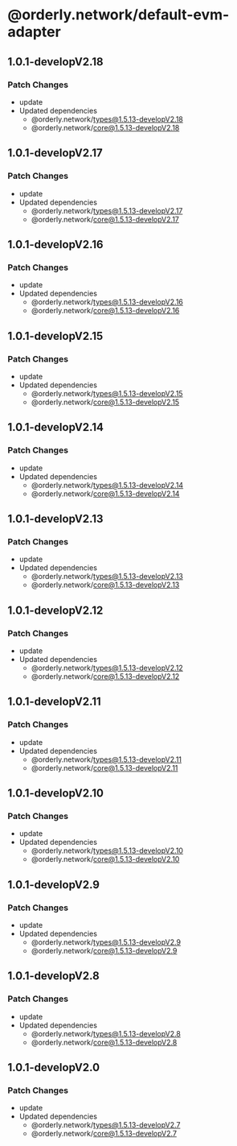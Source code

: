 # @orderly.network/default-evm-adapter

## 1.0.1-developV2.18

### Patch Changes

- update
- Updated dependencies
  - @orderly.network/types@1.5.13-developV2.18
  - @orderly.network/core@1.5.13-developV2.18

## 1.0.1-developV2.17

### Patch Changes

- update
- Updated dependencies
  - @orderly.network/types@1.5.13-developV2.17
  - @orderly.network/core@1.5.13-developV2.17

## 1.0.1-developV2.16

### Patch Changes

- update
- Updated dependencies
  - @orderly.network/types@1.5.13-developV2.16
  - @orderly.network/core@1.5.13-developV2.16

## 1.0.1-developV2.15

### Patch Changes

- update
- Updated dependencies
  - @orderly.network/types@1.5.13-developV2.15
  - @orderly.network/core@1.5.13-developV2.15

## 1.0.1-developV2.14

### Patch Changes

- update
- Updated dependencies
  - @orderly.network/types@1.5.13-developV2.14
  - @orderly.network/core@1.5.13-developV2.14

## 1.0.1-developV2.13

### Patch Changes

- update
- Updated dependencies
  - @orderly.network/types@1.5.13-developV2.13
  - @orderly.network/core@1.5.13-developV2.13

## 1.0.1-developV2.12

### Patch Changes

- update
- Updated dependencies
  - @orderly.network/types@1.5.13-developV2.12
  - @orderly.network/core@1.5.13-developV2.12

## 1.0.1-developV2.11

### Patch Changes

- update
- Updated dependencies
  - @orderly.network/types@1.5.13-developV2.11
  - @orderly.network/core@1.5.13-developV2.11

## 1.0.1-developV2.10

### Patch Changes

- update
- Updated dependencies
  - @orderly.network/types@1.5.13-developV2.10
  - @orderly.network/core@1.5.13-developV2.10

## 1.0.1-developV2.9

### Patch Changes

- update
- Updated dependencies
  - @orderly.network/types@1.5.13-developV2.9
  - @orderly.network/core@1.5.13-developV2.9

## 1.0.1-developV2.8

### Patch Changes

- update
- Updated dependencies
  - @orderly.network/types@1.5.13-developV2.8
  - @orderly.network/core@1.5.13-developV2.8

## 1.0.1-developV2.0

### Patch Changes

- update
- Updated dependencies
  - @orderly.network/types@1.5.13-developV2.7
  - @orderly.network/core@1.5.13-developV2.7
